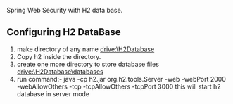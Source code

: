 Spring Web Security with H2 data base.

Configuring H2 DataBase
------------------------

1) make directory of any name <drive:\H2Database>
2) Copy h2 inside the directory.
3) create one more directory to store database files <drive:\H2Database\databases>
4) run command:- java -cp h2.jar org.h2.tools.Server -web -webPort 2000 -webAllowOthers -tcp -tcpAllowOthers -tcpPort 3000
   this will start h2 database in server mode
 

